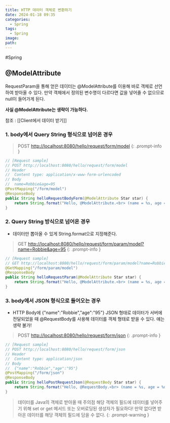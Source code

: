 ```yaml
---
title: HTTP 데이터 객체로 변환하기
date: 2024-01-18 09:35
categories:
  - Spring
tags:
  - Spring
image: 
path:
---
```

#Spring 

## @ModelAttribute
RequestParam을 통해 얻은 데이터는 @ModelAttribute를 이용해 바로 객체로 선언하여 받아올 수 있다. 만약 객체에서 정의된 변수명이 다르다면 값을 넣어줄 수 없으므로 null이 들어가게 된다.

**사실 @ModelAttribute는 생략이 가능하다.**

참조 : [[Client에서 데이터 받기]]

### 1. body에서 Query String 형식으로 넘어온 경우

>POST [http://localhost:8080/hello/request/form/model](http://localhost:8080/hello/request/form/model)
{: .prompt-info }


```java
// [Request sample]
// POST http://localhost:8080/hello/request/form/model
// Header
//  Content type: application/x-www-form-urlencoded
// Body
//  name=Robbie&age=95
@PostMapping("/form/model")
@ResponseBody
public String helloRequestBodyForm(@ModelAttribute Star star) {
    return String.format("Hello, @ModelAttribute.<br> (name = %s, age = %d) ", star.name, star.age);
}
```

### 2. Query String 방식으로 넘어온 경우
+ 데이터만 뽑아올 수 있게 String.format으로 지정해준다.

>GET [http://localhost:8080/hello/request/form/param/model?name=Robbie&age=95](http://localhost:8080/hello/request/form/param/model?name=Robbie&age=95)
{: .prompt-info }

```java
// [Request sample]
// GET http://localhost:8080/hello/request/form/param/model?name=Robbie&age=95
@GetMapping("/form/param/model")
@ResponseBody
public String helloRequestParam(@ModelAttribute Star star) {
    return String.format("Hello, @ModelAttribute.<br> (name = %s, age = %d) ", star.name, star.age);
}
```

### 3. body에서 JSON 형식으로 들어오는 경우
+ HTTP Body에 {"name":"Robbie","age":"95"} JSON 형태로 데이터가 서버에 전달되었을 때 @RequestBody를 사용해 데이터를 객체 형태로 받을 수 있다. 얘는 생략 불가!

>POST [http://localhost:8080/hello/request/form/json](http://localhost:8080/hello/request/form/json)
{: .prompt-info }

```java
// [Request sample]
// POST http://localhost:8080/hello/request/form/json
// Header
//  Content type: application/json
// Body
//  {"name":"Robbie","age":"95"}
@PostMapping("/form/json")
@ResponseBody
public String helloPostRequestJson(@RequestBody Star star) {
    return String.format("Hello, @RequestBody.<br> (name = %s, age = %d) ", star.name, star.age);
}
```

> 데이터를 Java의 객체로 받아올 때 주의점
> 해당 객체의 필드에 데이터를 넣어주기 위해 set or get 메서드 또는 오버로딩된 생성자가 필요하다! 만약 없다면 받아온 데이터를 해당 객체의 필드에 담을 수 없다.
{: .prompt-warning }